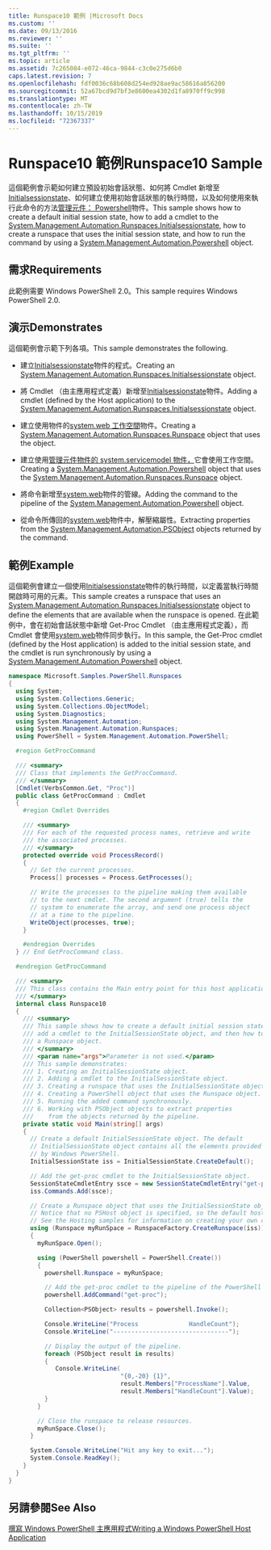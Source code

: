 ```yaml
---
title: Runspace10 範例 |Microsoft Docs
ms.custom: ''
ms.date: 09/13/2016
ms.reviewer: ''
ms.suite: ''
ms.tgt_pltfrm: ''
ms.topic: article
ms.assetid: 7c265084-e072-46ca-9844-c3c0e275d6b0
caps.latest.revision: 7
ms.openlocfilehash: fdf0036c68b608d254ed928ae9ac58616a856200
ms.sourcegitcommit: 52a67bcd9d7bf3e8600ea4302d1fa8970ff9c998
ms.translationtype: MT
ms.contentlocale: zh-TW
ms.lasthandoff: 10/15/2019
ms.locfileid: "72367337"
---
```

# <a name="runspace10-sample"></a><span data-ttu-id="cfe2e-102">Runspace10 範例</span><span class="sxs-lookup"><span data-stu-id="cfe2e-102">Runspace10 Sample</span></span>

<span data-ttu-id="cfe2e-103">這個範例會示範如何建立預設初始會話狀態、如何將 Cmdlet 新增至[Initialsessionstate](/dotnet/api/System.Management.Automation.Runspaces.InitialSessionState)、如何建立使用初始會話狀態的執行時間，以及如何使用來執行此命令的方法[管理元件： Powershell](/dotnet/api/system.management.automation.powershell)物件。</span><span class="sxs-lookup"><span data-stu-id="cfe2e-103">This sample shows how to create a default initial session state, how to add a cmdlet to the [System.Management.Automation.Runspaces.Initialsessionstate](/dotnet/api/System.Management.Automation.Runspaces.InitialSessionState), how to create a runspace that uses the initial session state, and how to run the command by using a [System.Management.Automation.Powershell](/dotnet/api/system.management.automation.powershell) object.</span></span>

## <a name="requirements"></a><span data-ttu-id="cfe2e-104">需求</span><span class="sxs-lookup"><span data-stu-id="cfe2e-104">Requirements</span></span>

<span data-ttu-id="cfe2e-105">此範例需要 Windows PowerShell 2.0。</span><span class="sxs-lookup"><span data-stu-id="cfe2e-105">This sample requires Windows PowerShell 2.0.</span></span>

## <a name="demonstrates"></a><span data-ttu-id="cfe2e-106">演示</span><span class="sxs-lookup"><span data-stu-id="cfe2e-106">Demonstrates</span></span>

<span data-ttu-id="cfe2e-107">這個範例會示範下列各項。</span><span class="sxs-lookup"><span data-stu-id="cfe2e-107">This sample demonstrates the following.</span></span>

- <span data-ttu-id="cfe2e-108">建立[Initialsessionstate](/dotnet/api/System.Management.Automation.Runspaces.InitialSessionState)物件的程式。</span><span class="sxs-lookup"><span data-stu-id="cfe2e-108">Creating an [System.Management.Automation.Runspaces.Initialsessionstate](/dotnet/api/System.Management.Automation.Runspaces.InitialSessionState) object.</span></span>

- <span data-ttu-id="cfe2e-109">將 Cmdlet （由主應用程式定義）新增至[Initialsessionstate](/dotnet/api/System.Management.Automation.Runspaces.InitialSessionState)物件。</span><span class="sxs-lookup"><span data-stu-id="cfe2e-109">Adding a cmdlet (defined by the Host application) to the [System.Management.Automation.Runspaces.Initialsessionstate](/dotnet/api/System.Management.Automation.Runspaces.InitialSessionState) object.</span></span>

- <span data-ttu-id="cfe2e-110">建立使用物件的[system.web 工作空間](/dotnet/api/System.Management.Automation.Runspaces.Runspace)物件。</span><span class="sxs-lookup"><span data-stu-id="cfe2e-110">Creating a [System.Management.Automation.Runspaces.Runspace](/dotnet/api/System.Management.Automation.Runspaces.Runspace) object that uses the object.</span></span>

- <span data-ttu-id="cfe2e-111">建立使用[管理元件](/dotnet/api/System.Management.Automation.Runspaces.Runspace)[物件的 system.servicemodel 物件，](/dotnet/api/system.management.automation.powershell)它會使用工作空間。</span><span class="sxs-lookup"><span data-stu-id="cfe2e-111">Creating a [System.Management.Automation.Powershell](/dotnet/api/system.management.automation.powershell) object that uses the [System.Management.Automation.Runspaces.Runspace](/dotnet/api/System.Management.Automation.Runspaces.Runspace) object.</span></span>

- <span data-ttu-id="cfe2e-112">將命令新增至[system.web](/dotnet/api/system.management.automation.powershell)物件的管線。</span><span class="sxs-lookup"><span data-stu-id="cfe2e-112">Adding the command to the pipeline of the [System.Management.Automation.Powershell](/dotnet/api/system.management.automation.powershell) object.</span></span>

- <span data-ttu-id="cfe2e-113">從命令所傳回的[system.web](/dotnet/api/System.Management.Automation.PSObject)物件中，解壓縮屬性。</span><span class="sxs-lookup"><span data-stu-id="cfe2e-113">Extracting properties from the [System.Management.Automation.PSObject](/dotnet/api/System.Management.Automation.PSObject) objects returned by the command.</span></span>

## <a name="example"></a><span data-ttu-id="cfe2e-114">範例</span><span class="sxs-lookup"><span data-stu-id="cfe2e-114">Example</span></span>

<span data-ttu-id="cfe2e-115">這個範例會建立一個使用[Initialsessionstate](/dotnet/api/System.Management.Automation.Runspaces.InitialSessionState)物件的執行時間，以定義當執行時間開啟時可用的元素。</span><span class="sxs-lookup"><span data-stu-id="cfe2e-115">This sample creates a runspace that uses an [System.Management.Automation.Runspaces.Initialsessionstate](/dotnet/api/System.Management.Automation.Runspaces.InitialSessionState) object to define the elements that are available when the runspace is opened.</span></span> <span data-ttu-id="cfe2e-116">在此範例中，會在初始會話狀態中新增 Get-Proc Cmdlet （由主應用程式定義），而 Cmdlet 會使用[system.web](/dotnet/api/system.management.automation.powershell)物件同步執行。</span><span class="sxs-lookup"><span data-stu-id="cfe2e-116">In this sample, the Get-Proc cmdlet (defined by the Host application) is added to the initial session state, and the cmdlet is run synchronously by using a [System.Management.Automation.Powershell](/dotnet/api/system.management.automation.powershell) object.</span></span>

```csharp
namespace Microsoft.Samples.PowerShell.Runspaces
{
  using System;
  using System.Collections.Generic;
  using System.Collections.ObjectModel;
  using System.Diagnostics;
  using System.Management.Automation;
  using System.Management.Automation.Runspaces;
  using PowerShell = System.Management.Automation.PowerShell;

  #region GetProcCommand

  /// <summary>
  /// Class that implements the GetProcCommand.
  /// </summary>
  [Cmdlet(VerbsCommon.Get, "Proc")]
  public class GetProcCommand : Cmdlet
  {
    #region Cmdlet Overrides

    /// <summary>
    /// For each of the requested process names, retrieve and write
    /// the associated processes.
    /// </summary>
    protected override void ProcessRecord()
    {
      // Get the current processes.
      Process[] processes = Process.GetProcesses();

      // Write the processes to the pipeline making them available
      // to the next cmdlet. The second argument (true) tells the
      // system to enumerate the array, and send one process object
      // at a time to the pipeline.
      WriteObject(processes, true);
    }

    #endregion Overrides
  } // End GetProcCommand class.

  #endregion GetProcCommand

  /// <summary>
  /// This class contains the Main entry point for this host application.
  /// </summary>
  internal class Runspace10
  {
    /// <summary>
    /// This sample shows how to create a default initial session state, how to add
    /// add a cmdlet to the InitialSessionState object, and then how to create
    /// a Runspace object.
    /// </summary>
    /// <param name="args">Parameter is not used.</param>
    /// This sample demonstrates:
    /// 1. Creating an InitialSessionState object.
    /// 2. Adding a cmdlet to the InitialSessionState object.
    /// 3. Creating a runspace that uses the InitialSessionState object.
    /// 4. Creating a PowerShell object that uses the Runspace object.
    /// 5. Running the added command synchronously.
    /// 6. Working with PSObject objects to extract properties
    ///    from the objects returned by the pipeline.
    private static void Main(string[] args)
    {
      // Create a default InitialSessionState object. The default
      // InitialSessionState object contains all the elements provided
      // by Windows PowerShell.
      InitialSessionState iss = InitialSessionState.CreateDefault();

      // Add the get-proc cmdlet to the InitialSessionState object.
      SessionStateCmdletEntry ssce = new SessionStateCmdletEntry("get-proc", typeof(GetProcCommand), null);
      iss.Commands.Add(ssce);

      // Create a Runspace object that uses the InitialSessionState object.
      // Notice that no PSHost object is specified, so the default host is used.
      // See the Hosting samples for information on creating your own custom host.
      using (Runspace myRunSpace = RunspaceFactory.CreateRunspace(iss))
      {
        myRunSpace.Open();

        using (PowerShell powershell = PowerShell.Create())
        {
          powershell.Runspace = myRunSpace;

          // Add the get-proc cmdlet to the pipeline of the PowerShell object.
          powershell.AddCommand("get-proc");

          Collection<PSObject> results = powershell.Invoke();

          Console.WriteLine("Process              HandleCount");
          Console.WriteLine("--------------------------------");

          // Display the output of the pipeline.
          foreach (PSObject result in results)
          {
             Console.WriteLine(
                               "{0,-20} {1}",
                               result.Members["ProcessName"].Value,
                               result.Members["HandleCount"].Value);
          }
        }

        // Close the runspace to release resources.
        myRunSpace.Close();
      }

      System.Console.WriteLine("Hit any key to exit...");
      System.Console.ReadKey();
    }
  }
}
```

## <a name="see-also"></a><span data-ttu-id="cfe2e-117">另請參閱</span><span class="sxs-lookup"><span data-stu-id="cfe2e-117">See Also</span></span>

[<span data-ttu-id="cfe2e-118">撰寫 Windows PowerShell 主應用程式</span><span class="sxs-lookup"><span data-stu-id="cfe2e-118">Writing a Windows PowerShell Host Application</span></span>](./writing-a-windows-powershell-host-application.md)
